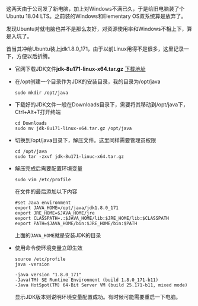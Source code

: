 这两天由于公司发了新电脑，加上对Windows不满已久，于是给旧电脑装了个Ubuntu 18.04 LTS。之前装的Windows和Elementary OS双系统算是放弃了。

发现Ubuntu对就电脑也并不是那么友好，对资源使用率和Windows不相上下，算是入坑了。

首当其冲给Ubuntu装上jdk1.8.0_171，由于以前Linux用得不是很多，这里记录一下，方便以后折腾。

- 官网下载JDK文件**jdk-8u171-linux-x64.tar.gz**  [下载地址](http://www.oracle.com/technetwork/java/javase/downloads/jdk8-downloads-2133151.html)

- 在/opt创建一个目录作为JDK的安装目录，我的目录为/opt/java

  ```shell
  sudo mkdir /opt/java
  ```

- 下载好的JDK文件一般在Downloads目录下，需要将其移动到/opt/java下，Ctrl+Alt+T打开终端

  ```shell
  cd Downloads
  sudo mv jdk-8u171-linux-x64.tar.gz /opt/java
  ```

- 切换到/opt/java目录下，解压文件。这里同样需要管理员权限

  ```shell
  cd /opt/java
  sudo tar -zxvf jdk-8u171-linuc-x64.tar.gz
  ```

- 解压完成后需要配置环境变量

  ```shell
  sudo vim /etc/profile
  ```

  在文件的最后添加以下内容

  ```shell
  #set Java environment
  export JAVA_HOME=/opt/java/jdk1.8.0_171
  export JRE_HOME=$JAVA_HOME/jre
  export CLASSPATH=.:$JAVA_HOME/lib:$JRE_HOME/lib:$CLASSPATH
  export PATH=$JAVA_HOME/bin:$JRE_HOME/bin:$PATH
  ```

  上面的`JAVA_HOME`就是安装JDK的目录

- 使用命令使环境变量立即生效

  ```shell
  source /etc/profile
  java -version
  
  -java version "1.8.0_171"
  -Java(TM) SE Runtime Environment (build 1.8.0_171-b11)
  -Java HotSpot(TM) 64-Bit Server VM (build 25.171-b11, mixed mode)
  ```

  显示JDK版本则说明环境变量配置成功。有时候可能需要重启一下电脑。

